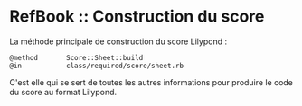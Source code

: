 RefBook :: Construction du score
=================================

La méthode principale de construction du score Lilypond :

    @method       Score::Sheet::build
    @in           class/required/score/sheet.rb

C'est elle qui se sert de toutes les autres informations pour produire le code du score au format Lilypond.